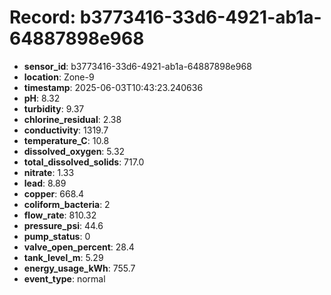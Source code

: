 # Record: b3773416-33d6-4921-ab1a-64887898e968

- **sensor_id**: b3773416-33d6-4921-ab1a-64887898e968
- **location**: Zone-9
- **timestamp**: 2025-06-03T10:43:23.240636
- **pH**: 8.32
- **turbidity**: 9.37
- **chlorine_residual**: 2.38
- **conductivity**: 1319.7
- **temperature_C**: 10.8
- **dissolved_oxygen**: 5.32
- **total_dissolved_solids**: 717.0
- **nitrate**: 1.33
- **lead**: 8.89
- **copper**: 668.4
- **coliform_bacteria**: 2
- **flow_rate**: 810.32
- **pressure_psi**: 44.6
- **pump_status**: 0
- **valve_open_percent**: 28.4
- **tank_level_m**: 5.29
- **energy_usage_kWh**: 755.7
- **event_type**: normal